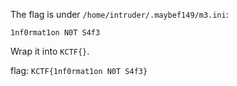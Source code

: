 The flag is under `/home/intruder/.maybef149/m3.ini`:
```text
1nf0rmat1on N0T S4f3
```
Wrap it into `KCTF{}`.

flag: `KCTF{1nf0rmat1on N0T S4f3}`